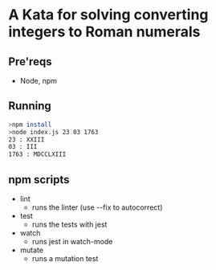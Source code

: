 # A Kata for solving converting integers to Roman numerals

## Pre'reqs

- Node, npm

## Running

```bash
>npm install
>node index.js 23 03 1763
23 : XXIII
03 : III
1763 : MDCCLXIII
```

## npm scripts

- lint
  - runs the linter (use --fix to autocorrect)
- test
  - runs the tests with jest
- watch
  - runs jest in watch-mode
- mutate
  - runs a mutation test
